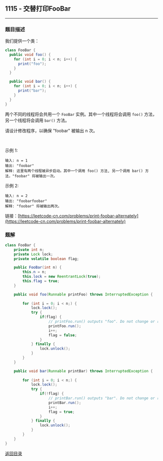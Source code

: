 ## **1115 - 交替打印FooBar**
---------------------

### **题目描述**
我们提供一个类：
``` java
class FooBar {
  public void foo() {
    for (int i = 0; i < n; i++) {
      print("foo");
    }
  }

  public void bar() {
    for (int i = 0; i < n; i++) {
      print("bar");
    }
  }
}
```
两个不同的线程将会共用一个 `FooBar` 实例。其中一个线程将会调用 `foo()` 方法，另一个线程将会调用 `bar()` 方法。

请设计修改程序，以确保 "foobar" 被输出 n 次。

 

示例 1:
```
输入: n = 1
输出: "foobar"
解释: 这里有两个线程被异步启动。其中一个调用 foo() 方法, 另一个调用 bar() 方法，"foobar" 将被输出一次。
```
示例 2:
```
输入: n = 2
输出: "foobarfoobar"
解释: "foobar" 将被输出两次。
```

链接：[https://leetcode-cn.com/problems/print-foobar-alternately](https://leetcode-cn.com/problems/print-foobar-alternately)



### **题解**
``` java
class FooBar {
    private int n;
    private Lock lock;
    private volatile boolean flag;

    public FooBar(int n) {
        this.n = n;
        this.lock = new ReentrantLock(true);
        this.flag = true;
    }

    public void foo(Runnable printFoo) throws InterruptedException {
        
        for (int i = 0; i < n;) {
            lock.lock();
            try {
                if(flag) {
                    // printFoo.run() outputs "foo". Do not change or remove this line.
                    printFoo.run();
                    i++;
                    flag = false;
                }
            } finally {
                lock.unlock();
            }
        }
    }

    public void bar(Runnable printBar) throws InterruptedException {
        
        for (int i = 0; i < n;) {
            lock.lock();
            try {
                if(!flag) {
                    // printBar.run() outputs "bar". Do not change or remove this line.
        	        printBar.run();
                    i++;
                    flag = true;
                }
            } finally {
                lock.unlock();
            }
        }
    }
}
```

[返回目录](https://maxwell-l.github.io/WriteSomething/something/leetcode)